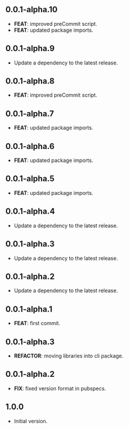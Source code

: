 ## 0.0.1-alpha.10

 - **FEAT**: improved preCommit script.
 - **FEAT**: updated package imports.

## 0.0.1-alpha.9

 - Update a dependency to the latest release.

## 0.0.1-alpha.8

 - **FEAT**: improved preCommit script.

## 0.0.1-alpha.7

 - **FEAT**: updated package imports.

## 0.0.1-alpha.6

 - **FEAT**: updated package imports.

## 0.0.1-alpha.5

 - **FEAT**: updated package imports.

## 0.0.1-alpha.4

 - Update a dependency to the latest release.

## 0.0.1-alpha.3

 - Update a dependency to the latest release.

## 0.0.1-alpha.2

 - Update a dependency to the latest release.

## 0.0.1-alpha.1

 - **FEAT**: first commit.

## 0.0.1-alpha.3

 - **REFACTOR**: moving libraries into cli package.

## 0.0.1-alpha.2

 - **FIX**: fixed version format in pubspecs.

## 1.0.0

- Initial version.
